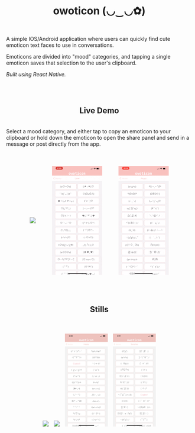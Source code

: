 <h1 align="center" size="50px">owoticon (◡‿◡✿)</h1>

<br />

A simple IOS/Android application where users can quickly find cute emoticon text faces to use in conversations.  

Emoticons are divided into "mood" categories, and tapping a single emoticon saves that selection to the user's clipboard. 

*Built using React Native.*

<br />
<br />


<h2 align="center">Live Demo</h2>

<br />
Select a mood category, and either tap to copy an emoticon to your clipboard or hold down the emoticon to open the share panel and send in a message or post directly from the app.
<br />
<br />

<p align="center">
  <img src="./assets/images/README/demo.gif" width="27%" style="margin:20px;" align="center" />
  <img src="./assets/images/README/copy.gif" width="27%" style="margin:20px;"  align="center" />
  <img src="./assets/images/README/hold.gif" width="27%" style="margin:20px;"  align="center" />
</p>


<br />
<h2 align="center">Stills</h2>
<br />


<div style="display: flex;">
<p align="center">
  <img src="./assets/images/README/IMG_2917.PNG" width="23%" style="margin:5px;" />
  <img src="./assets/images/README/IMG_2912.PNG" width="23%" style="margin:5px;" />
  <img src="./assets/images/README/IMG_2911.PNG" width="23%" style="margin:5px;" />
  <img src="./assets/images/README/IMG_2913.PNG" width="23%" style="margin:5px;" />
</p>
</div>
<br />
  



